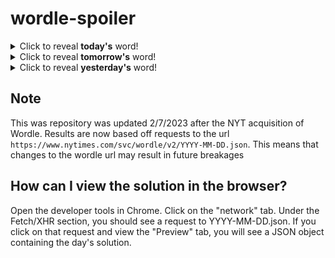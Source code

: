 # wordle-spoiler

<details>
  <summary>Click to reveal <b>today's</b> word!</summary>
  <br>
  <b> brush </b>
</details>

<details>
  <summary>Click to reveal <b>tomorrow's</b> word!</summary>
  <br>
  <b> carol </b>
</details>

<details>
  <summary>Click to reveal <b>yesterday's</b> word!</summary>
  <br>
  <b> stone </b>
</details>

## Note
This was repository was updated 2/7/2023 after the NYT acquisition of Wordle. Results are now based off requests to the url `https://www.nytimes.com/svc/wordle/v2/YYYY-MM-DD.json`. This means that changes to the wordle url may result in future breakages

## How can I view the solution in the browser?
Open the developer tools in Chrome. Click on the "network" tab. Under the Fetch/XHR section, you should see a request to YYYY-MM-DD.json. If you click on that request and view the "Preview" tab, you will see a JSON object containing the day's solution.